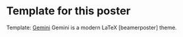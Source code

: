 # Template for this poster
Template: [Gemini](https://github.com/anishathalye/gemini)
Gemini is a modern LaTeX [beamerposter] theme.
